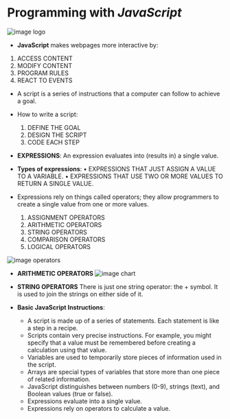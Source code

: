 # Programming with *JavaScript*

![image logo](https://res.cloudinary.com/practicaldev/image/fetch/s--ohpJlve1--/c_imagga_scale,f_auto,fl_progressive,h_420,q_auto,w_1000/https://res.cloudinary.com/drquzbncy/image/upload/v1586605549/javascript_banner_sxve2l.jpg)

+ **JavaScript** makes webpages more interactive by:
1.	ACCESS CONTENT
2.	MODIFY CONTENT
3.	PROGRAM RULES
4.	REACT TO EVENTS 

+ A script is a series of instructions that a computer can follow to achieve a goal.

+ How to write a script:
    1. DEFINE THE GOAL
    2. DESIGN THE SCRIPT
    3. CODE EACH STEP  
 

+ **EXPRESSIONS**: An expression evaluates into (results in) a single value. 

+ **Types of expressions**:
•	EXPRESSIONS THAT JUST ASSIGN A VALUE TO A VARIABLE.
•	EXPRESSIONS THAT USE TWO OR MORE VALUES TO RETURN A SINGLE VALUE.  

+ Expressions rely on things called operators; they allow programmers to create a single value from one or more values.
   1. ASSIGNMENT OPERATORS
   2. ARITHMETIC OPERATORS
   3. STRING OPERATORS
   4. COMPARISON OPERATORS
   5. LOGICAL OPERATORS 

![image operators](https://data-flair.training/blogs/wp-content/uploads/sites/2/2019/03JavaScript-Operators-1200x720.jpg)

+ **ARITHMETIC OPERATORS**
   ![image chart]( https://www.devopsschool.com/blog/wp-content/uploads/2020/07/JavaScript-Arithmatic-Operators.png)

+ **STRING OPERATORS**
    There is just one string operator: the + symbol. It is used to join the strings on either side of it.

+ **Basic JavaScript Instructions**:
  -	A script is made up of a series of statements. Each statement is like a step in a recipe.
  -	Scripts contain very precise instructions. For example, you might specify that a value must be remembered before creating a calculation using that value.
  -	Variables are used to temporarily store pieces of information used in the script.
  -	Arrays are special types of variables that store more than one piece of related information.
  -	JavaScript distinguishes between numbers (0-9), strings (text), and Boolean values (true or false).
  -	Expressions evaluate into a single value.
  -	Expressions rely on operators to calculate a value.


